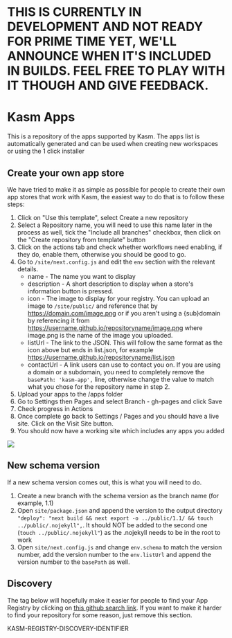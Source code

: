 # THIS IS CURRENTLY IN DEVELOPMENT AND NOT READY FOR PRIME TIME YET, WE'LL ANNOUNCE WHEN IT'S INCLUDED IN BUILDS. FEEL FREE TO PLAY WITH IT THOUGH AND GIVE FEEDBACK.

# Kasm Apps

This is a repository of the apps supported by Kasm. The apps list is automatically generated and can be used when creating new workspaces or using the 1 click installer

## Create your own app store

We have tried to make it as simple as possible for people to create their own app stores that work with Kasm, the easiest way to do that is to follow these steps:

1. Click on "Use this template", select Create a new repository
1. Select a Repository name, you will need to use this name later in the process as well, tick the "Include all branches" checkbox, then click on the "Create repository from template" button
1. Click on the actions tab and check whether workflows need enabling, if they do, enable them, otherwise you should be good to go.
1. Go to `/site/next.config.js` and edit the `env` section with the relevant details. 
    * name - The name you want to display
    * description - A short description to display when a store's information button is pressed.
    * icon - The image to display for your registry. You can upload an image to `/site/public/` and reference that by https://domain.com/image.png or if you aren't using a {sub}domain by referencing it from https://username.github.io/repositoryname/image.png where image.png is the name of the image you uploaded.
    * listUrl - The link to the JSON. This will follow the same format as the icon above but ends in list.json, for example https://username.github.io/repositoryname/list.json
    * contactUrl - A link users can use to contact you on.
If you are using a domain or a subdomain, you need to completely remove the `basePath: 'kasm-app',` line, otherwise change the value to match what you chose for the repository name in step 2.
1. Upload your apps to the /apps folder
1. Go to Settings then Pages and select Branch - gh-pages and click Save
1. Check progress in Actions
1. Once complete go back to Settings / Pages and you should have a live site. Click on the Visit Site button.
1. You should now have a working site which includes any apps you added

[![](https://cdn.loom.com/sessions/thumbnails/256fac3d2bbb422b8e779ac1c8244d33-00001.gif)](https://www.loom.com/share/256fac3d2bbb422b8e779ac1c8244d33 "")

## New schema version

If a new schema version comes out, this is what you will need to do.

1. Create a new branch with the schema version as the branch name (for example, 1.1)
1. Open `site/package.json` and append the version to the output directory `"deploy": "next build && next export -o ../public/1.1/ && touch ../public/.nojekyll",`. It should NOT be added to the second one (`touch ../public/.nojekyll"`) as the .nojekyll needs to be in the root to work
1. Open `site/next.config.js` and change `env.schema` to match the version number, add the version number to the `env.listUrl` and append the version number to the `basePath` as well.

## Discovery

The tag below will hopefully make it easier for people to find your App Registry by clicking on [this github search link](https://github.com/search?q=in%3Areadme+sort%3Aupdated+-user%3Akasmtech+%22KASM-REGISTRY-DISCOVERY-IDENTIFIER%22&type=repositories). If you want to make it harder to find your repository for some reason, just remove this section.

KASM-REGISTRY-DISCOVERY-IDENTIFIER